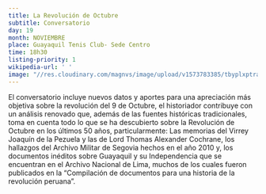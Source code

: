 ```yaml
---
title: La Revolución de Octubre
subtitle: Conversatorio
day: 19
month: NOVIEMBRE
place: Guayaquil Tenis Club- Sede Centro
time: 18h30
listing-priority: 1
wikipedia-url: ' '
image: "//res.cloudinary.com/magnvs/image/upload/v1573783385/tbyplxptrai4ozxhmsvb.jpg"
---
```


El conversatorio incluye nuevos datos y aportes para una apreciación más objetiva sobre la revolución del 9 de Octubre, el historiador contribuye con un análisis renovado que, además de las fuentes históricas tradicionales, toma en cuenta todo lo que se ha descubierto sobre la Revolución de Octubre en los últimos 50 años, particularmente: Las memorias del Virrey Joaquín de la Pezuela y las de Lord Thomas Alexander Cochrane, los hallazgos del Archivo Militar de Segovia hechos en el año 2010 y, los documentos inéditos sobre Guayaquil y su Independencia que se encuentran en el Archivo Nacional de Lima, muchos de los cuales fueron publicados en la “Compilación de documentos para una historia de la revolución peruana”.
